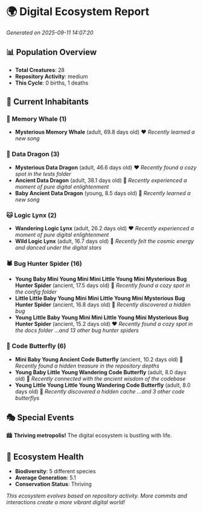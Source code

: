 # 🌍 Digital Ecosystem Report
*Generated on 2025-09-11 14:07:20*

## 📊 Population Overview
- **Total Creatures**: 28
- **Repository Activity**: medium
- **This Cycle**: 0 births, 1 deaths

## 👥 Current Inhabitants

### 🐋 Memory Whale (1)
- **Mysterious Memory Whale** (adult, 69.8 days old) ❤️
  *Recently learned a new song*

### 🐉 Data Dragon (3)
- **Mysterious Data Dragon** (adult, 46.6 days old) ❤️
  *Recently found a cozy spot in the tests folder*
- **Ancient Data Dragon** (adult, 38.1 days old) 💛
  *Recently experienced a moment of pure digital enlightenment*
- **Baby Ancient Data Dragon** (young, 8.5 days old) 💚
  *Recently learned a new song*

### 🐱 Logic Lynx (2)
- **Wandering Logic Lynx** (adult, 26.2 days old) ❤️
  *Recently experienced a moment of pure digital enlightenment*
- **Wild Logic Lynx** (adult, 16.7 days old) 💛
  *Recently felt the cosmic energy and danced under the digital stars*

### 🕷️ Bug Hunter Spider (16)
- **Young Baby Mini Young Mini Mini Little Young Mini Mysterious Bug Hunter Spider** (ancient, 17.5 days old) 💛
  *Recently found a cozy spot in the config folder*
- **Little Little Baby Young Mini Mini Little Young Mini Mysterious Bug Hunter Spider** (ancient, 16.8 days old) 💛
  *Recently discovered a hidden bug*
- **Young Little Baby Young Mini Mini Little Young Mini Mysterious Bug Hunter Spider** (ancient, 15.2 days old) ❤️
  *Recently found a cozy spot in the docs folder*
  *...and 13 other bug hunter spiders*

### 🦋 Code Butterfly (6)
- **Mini Baby Young Ancient Code Butterfly** (ancient, 10.2 days old) 💛
  *Recently found a hidden treasure in the repository depths*
- **Young Baby Little Young Wandering Code Butterfly** (adult, 8.0 days old) 💚
  *Recently connected with the ancient wisdom of the codebase*
- **Young Little Young Little Young Wandering Code Butterfly** (adult, 8.0 days old) 💛
  *Recently discovered a hidden cache*
  *...and 3 other code butterflys*

## 🎭 Special Events

🏙️ **Thriving metropolis!** The digital ecosystem is bustling with life.

## 🔬 Ecosystem Health
- **Biodiversity**: 5 different species
- **Average Generation**: 5.1
- **Conservation Status**: Thriving

*This ecosystem evolves based on repository activity. More commits and interactions create a more vibrant digital world!*